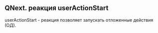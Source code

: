 ## QNext. реакция userActionStart

userActionStart - реакция позволяет запускать отложенные действия (ОД).



